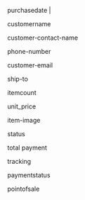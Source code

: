 purchasedate |

customername

customer-contact-name

phone-number

customer-email

ship-to

itemcount

unit_price

item-image

status

total payment

tracking

paymentstatus

pointofsale